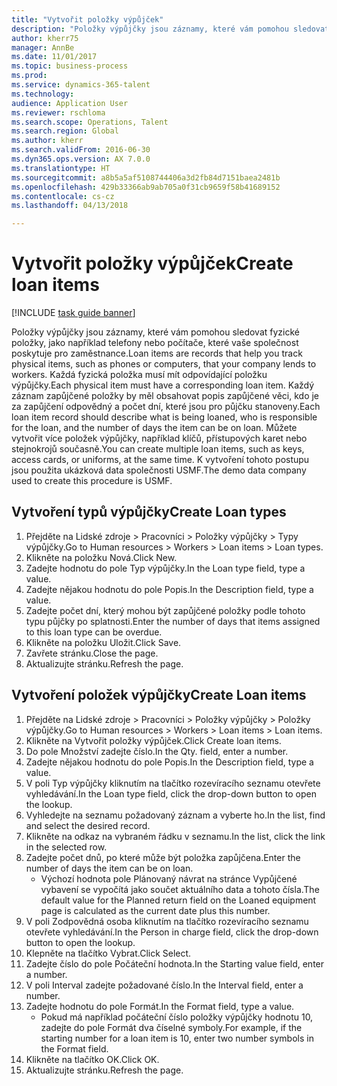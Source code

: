 ```yaml
--- 
title: "Vytvořit položky výpůjček"
description: "Položky výpůjčky jsou záznamy, které vám pomohou sledovat fyzické položky, jako například telefony nebo počítače, které vaše společnost poskytuje pro zaměstnance."
author: kherr75
manager: AnnBe
ms.date: 11/01/2017
ms.topic: business-process
ms.prod: 
ms.service: dynamics-365-talent
ms.technology: 
audience: Application User
ms.reviewer: rschloma
ms.search.scope: Operations, Talent
ms.search.region: Global
ms.author: kherr
ms.search.validFrom: 2016-06-30
ms.dyn365.ops.version: AX 7.0.0
ms.translationtype: HT
ms.sourcegitcommit: a8b5a5af5108744406a3d2fb84d7151baea2481b
ms.openlocfilehash: 429b33366ab9ab705a0f31cb9659f58b41689152
ms.contentlocale: cs-cz
ms.lasthandoff: 04/13/2018

---
```

# <a name="create-loan-items"></a><span data-ttu-id="c6691-103">Vytvořit položky výpůjček</span><span class="sxs-lookup"><span data-stu-id="c6691-103">Create loan items</span></span>

[!INCLUDE [task guide banner](../../includes/task-guide-banner.md)]

<span data-ttu-id="c6691-104">Položky výpůjčky jsou záznamy, které vám pomohou sledovat fyzické položky, jako například telefony nebo počítače, které vaše společnost poskytuje pro zaměstnance.</span><span class="sxs-lookup"><span data-stu-id="c6691-104">Loan items are records that help you track physical items, such as phones or computers, that your company lends to workers.</span></span> <span data-ttu-id="c6691-105">Každá fyzická položka musí mít odpovídající položku výpůjčky.</span><span class="sxs-lookup"><span data-stu-id="c6691-105">Each physical item must have a corresponding loan item.</span></span> <span data-ttu-id="c6691-106">Každý záznam zapůjčené položky by měl obsahovat popis zapůjčené věci, kdo je za zapůjčení odpovědný a počet dní, které jsou pro půjčku stanoveny.</span><span class="sxs-lookup"><span data-stu-id="c6691-106">Each loan item record should describe what is being loaned, who is responsible for the loan, and the number of days the item can be on loan.</span></span> <span data-ttu-id="c6691-107">Můžete vytvořit více položek výpůjčky, například klíčů, přístupových karet nebo stejnokrojů současně.</span><span class="sxs-lookup"><span data-stu-id="c6691-107">You can create multiple loan items, such as keys, access cards, or uniforms, at the same time.</span></span> <span data-ttu-id="c6691-108">K vytvoření tohoto postupu jsou použita ukázková data společnosti USMF.</span><span class="sxs-lookup"><span data-stu-id="c6691-108">The demo data company used to create this procedure is USMF.</span></span>


## <a name="create-loan-types"></a><span data-ttu-id="c6691-109">Vytvoření typů výpůjčky</span><span class="sxs-lookup"><span data-stu-id="c6691-109">Create Loan types</span></span>
1. <span data-ttu-id="c6691-110">Přejděte na Lidské zdroje > Pracovníci > Položky výpůjčky > Typy výpůjčky.</span><span class="sxs-lookup"><span data-stu-id="c6691-110">Go to Human resources > Workers > Loan items > Loan types.</span></span>
2. <span data-ttu-id="c6691-111">Klikněte na položku Nová.</span><span class="sxs-lookup"><span data-stu-id="c6691-111">Click New.</span></span>
3. <span data-ttu-id="c6691-112">Zadejte hodnotu do pole Typ výpůjčky.</span><span class="sxs-lookup"><span data-stu-id="c6691-112">In the Loan type field, type a value.</span></span>
4. <span data-ttu-id="c6691-113">Zadejte nějakou hodnotu do pole Popis.</span><span class="sxs-lookup"><span data-stu-id="c6691-113">In the Description field, type a value.</span></span>
5. <span data-ttu-id="c6691-114">Zadejte počet dní, který mohou být zapůjčené položky podle tohoto typu půjčky po splatnosti.</span><span class="sxs-lookup"><span data-stu-id="c6691-114">Enter the number of days that items assigned to this loan type can be overdue.</span></span> 
6. <span data-ttu-id="c6691-115">Klikněte na položku Uložit.</span><span class="sxs-lookup"><span data-stu-id="c6691-115">Click Save.</span></span>
7. <span data-ttu-id="c6691-116">Zavřete stránku.</span><span class="sxs-lookup"><span data-stu-id="c6691-116">Close the page.</span></span>
8. <span data-ttu-id="c6691-117">Aktualizujte stránku.</span><span class="sxs-lookup"><span data-stu-id="c6691-117">Refresh the page.</span></span>

## <a name="create-loan-items"></a><span data-ttu-id="c6691-118">Vytvoření položek výpůjčky</span><span class="sxs-lookup"><span data-stu-id="c6691-118">Create Loan items</span></span>
1. <span data-ttu-id="c6691-119">Přejděte na Lidské zdroje > Pracovníci > Položky výpůjčky > Položky výpůjčky.</span><span class="sxs-lookup"><span data-stu-id="c6691-119">Go to Human resources > Workers > Loan items > Loan items.</span></span>
2. <span data-ttu-id="c6691-120">Klikněte na Vytvořit položky výpůjček.</span><span class="sxs-lookup"><span data-stu-id="c6691-120">Click Create loan items.</span></span>
3. <span data-ttu-id="c6691-121">Do pole Množství zadejte číslo.</span><span class="sxs-lookup"><span data-stu-id="c6691-121">In the Qty. field, enter a number.</span></span>
4. <span data-ttu-id="c6691-122">Zadejte nějakou hodnotu do pole Popis.</span><span class="sxs-lookup"><span data-stu-id="c6691-122">In the Description field, type a value.</span></span>
5. <span data-ttu-id="c6691-123">V poli Typ výpůjčky kliknutím na tlačítko rozevíracího seznamu otevřete vyhledávání.</span><span class="sxs-lookup"><span data-stu-id="c6691-123">In the Loan type field, click the drop-down button to open the lookup.</span></span>
6. <span data-ttu-id="c6691-124">Vyhledejte na seznamu požadovaný záznam a vyberte ho.</span><span class="sxs-lookup"><span data-stu-id="c6691-124">In the list, find and select the desired record.</span></span>
7. <span data-ttu-id="c6691-125">Klikněte na odkaz na vybraném řádku v seznamu.</span><span class="sxs-lookup"><span data-stu-id="c6691-125">In the list, click the link in the selected row.</span></span>
8. <span data-ttu-id="c6691-126">Zadejte počet dnů, po které může být položka zapůjčena.</span><span class="sxs-lookup"><span data-stu-id="c6691-126">Enter the number of days the item can be on loan.</span></span>
    * <span data-ttu-id="c6691-127">Výchozí hodnota pole Plánovaný návrat na stránce Vypůjčené vybavení se vypočítá jako součet aktuálního data a tohoto čísla.</span><span class="sxs-lookup"><span data-stu-id="c6691-127">The default value for the Planned return field on the Loaned equipment page is calculated as the current date plus this number.</span></span>  
9. <span data-ttu-id="c6691-128">V poli Zodpovědná osoba kliknutím na tlačítko rozevíracího seznamu otevřete vyhledávání.</span><span class="sxs-lookup"><span data-stu-id="c6691-128">In the Person in charge field, click the drop-down button to open the lookup.</span></span>
10. <span data-ttu-id="c6691-129">Klepněte na tlačítko Vybrat.</span><span class="sxs-lookup"><span data-stu-id="c6691-129">Click Select.</span></span>
11. <span data-ttu-id="c6691-130">Zadejte číslo do pole Počáteční hodnota.</span><span class="sxs-lookup"><span data-stu-id="c6691-130">In the Starting value field, enter a number.</span></span>
12. <span data-ttu-id="c6691-131">V poli Interval zadejte požadované číslo.</span><span class="sxs-lookup"><span data-stu-id="c6691-131">In the Interval field, enter a number.</span></span>
13. <span data-ttu-id="c6691-132">Zadejte hodnotu do pole Formát.</span><span class="sxs-lookup"><span data-stu-id="c6691-132">In the Format field, type a value.</span></span>
    * <span data-ttu-id="c6691-133">Pokud má například počáteční číslo položky výpůjčky hodnotu 10, zadejte do pole Formát dva číselné symboly.</span><span class="sxs-lookup"><span data-stu-id="c6691-133">For example, if the starting number for a loan item is 10, enter two number symbols in the Format field.</span></span>  
14. <span data-ttu-id="c6691-134">Klikněte na tlačítko OK.</span><span class="sxs-lookup"><span data-stu-id="c6691-134">Click OK.</span></span>
15. <span data-ttu-id="c6691-135">Aktualizujte stránku.</span><span class="sxs-lookup"><span data-stu-id="c6691-135">Refresh the page.</span></span>


